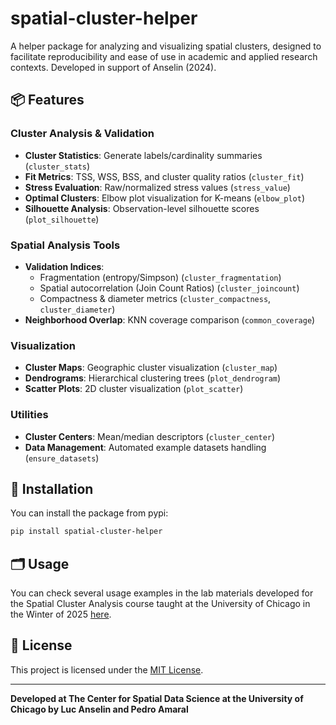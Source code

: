 # spatial-cluster-helper
A helper package for analyzing and visualizing spatial clusters, designed to facilitate reproducibility and ease of use in academic and applied research contexts. Developed in support of Anselin (2024).

## 📦 Features

### Cluster Analysis & Validation
- **Cluster Statistics**: Generate labels/cardinality summaries (`cluster_stats`)
- **Fit Metrics**: TSS, WSS, BSS, and cluster quality ratios (`cluster_fit`)
- **Stress Evaluation**: Raw/normalized stress values (`stress_value`)
- **Optimal Clusters**: Elbow plot visualization for K-means (`elbow_plot`)
- **Silhouette Analysis**: Observation-level silhouette scores (`plot_silhouette`)

### Spatial Analysis Tools
- **Validation Indices**:
  - Fragmentation (entropy/Simpson) (`cluster_fragmentation`)
  - Spatial autocorrelation (Join Count Ratios) (`cluster_joincount`)
  - Compactness & diameter metrics (`cluster_compactness`, `cluster_diameter`)
- **Neighborhood Overlap**: KNN coverage comparison (`common_coverage`)

### Visualization
- **Cluster Maps**: Geographic cluster visualization (`cluster_map`)
- **Dendrograms**: Hierarchical clustering trees (`plot_dendrogram`)
- **Scatter Plots**: 2D cluster visualization (`plot_scatter`)

### Utilities
- **Cluster Centers**: Mean/median descriptors (`cluster_center`)
- **Data Management**: Automated example datasets handling (`ensure_datasets`)

## 🚀 Installation

You can install the package from pypi:

```bash
pip install spatial-cluster-helper
```

## 🗂️ Usage
You can check several usage examples in the lab materials developed for the Spatial Cluster Analysis course taught at the University of Chicago in the Winter of 2025 [here](https://github.com/lanselin/notebooks_for_spatial_clustering).

## 📄 License

This project is licensed under the [MIT License](https://opensource.org/licenses/MIT).

---

**Developed at The Center for Spatial Data Science at the University of Chicago by Luc Anselin and Pedro Amaral**  



